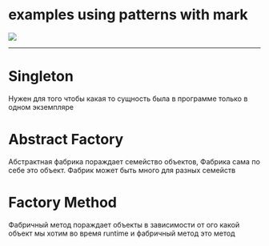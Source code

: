 # examples using patterns with mark 

<img src="C:\Users\Admin\Pictures\Screenshots\Снимок экрана 2024-03-10 000842.png"/>

*** 

# Singleton
Нужен для того чтобы какая то сущность была в программе только в одном экземпляре


# Abstract Factory

Абстрактная фабрика пораждает семейство объектов, Фабрика сама по себе это объект.
Фабрик может быть много для разных семейств

# Factory Method

Фабричный метод пораждает объекты в зависимости от ого какой объект
мы хотим во время runtime и фабричный метод это метод

